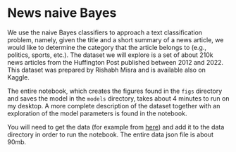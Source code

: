 # News naive Bayes

We use the naive Bayes classifiers to approach a text classification problem, namely, given the title and a short summary of a news article, we would like to determine the category that the article belongs to (e.g., politics, sports, etc.). The dataset we will explore is a set of about 210k news articles from the Huffington Post published between 2012 and 2022. This dataset was prepared by Rishabh Misra and is available also on Kaggle.

The entire notebook, which creates the figures found in the `figs` directory and saves the model in the `models` directory, takes about 4 minutes to run on my desktop.  A more complete description of the dataset together with an exploration of the model parameters is found in the notebook.  

You will need to get the data (for example from [here](https://www.kaggle.com/datasets/rmisra/news-category-dataset)) and add it to the data directory in order to run the notebook.  The entire data json file is about 90mb.  
